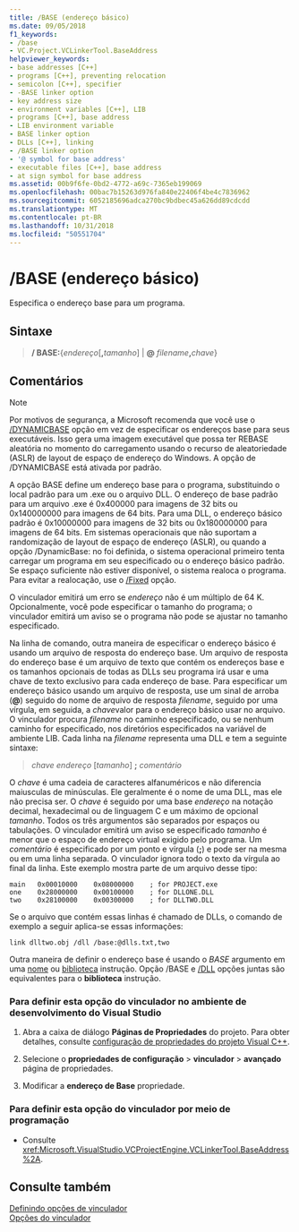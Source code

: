 ```yaml
---
title: /BASE (endereço básico)
ms.date: 09/05/2018
f1_keywords:
- /base
- VC.Project.VCLinkerTool.BaseAddress
helpviewer_keywords:
- base addresses [C++]
- programs [C++], preventing relocation
- semicolon [C++], specifier
- -BASE linker option
- key address size
- environment variables [C++], LIB
- programs [C++], base address
- LIB environment variable
- BASE linker option
- DLLs [C++], linking
- /BASE linker option
- '@ symbol for base address'
- executable files [C++], base address
- at sign symbol for base address
ms.assetid: 00b9f6fe-0bd2-4772-a69c-7365eb199069
ms.openlocfilehash: 00bac7b15263d976fa840e22406f4be4c7836962
ms.sourcegitcommit: 6052185696adca270bc9bdbec45a626dd89cdcdd
ms.translationtype: MT
ms.contentlocale: pt-BR
ms.lasthandoff: 10/31/2018
ms.locfileid: "50551704"
---
```

# <a name="base-base-address"></a>/BASE (endereço básico)

Especifica o endereço base para um programa.

## <a name="syntax"></a>Sintaxe

> **/ BASE:**{*endereço*[**,**<em>tamanho</em>] | **\@** <em>filename</em>**,**<em>chave</em>}

## <a name="remarks"></a>Comentários

> [!NOTE]
> Por motivos de segurança, a Microsoft recomenda que você use o [/DYNAMICBASE](../../build/reference/dynamicbase-use-address-space-layout-randomization.md) opção em vez de especificar os endereços base para seus executáveis. Isso gera uma imagem executável que possa ter REBASE aleatória no momento do carregamento usando o recurso de aleatoriedade (ASLR) de layout de espaço de endereço do Windows. A opção de /DYNAMICBASE está ativada por padrão.

A opção BASE define um endereço base para o programa, substituindo o local padrão para um .exe ou o arquivo DLL. O endereço de base padrão para um arquivo .exe é 0x400000 para imagens de 32 bits ou 0x140000000 para imagens de 64 bits. Para uma DLL, o endereço básico padrão é 0x10000000 para imagens de 32 bits ou 0x180000000 para imagens de 64 bits. Em sistemas operacionais que não suportam a randomização de layout de espaço de endereço (ASLR), ou quando a opção /DynamicBase: no foi definida, o sistema operacional primeiro tenta carregar um programa em seu especificado ou o endereço básico padrão. Se espaço suficiente não estiver disponível, o sistema realoca o programa. Para evitar a realocação, use o [/Fixed](../../build/reference/fixed-fixed-base-address.md) opção.

O vinculador emitirá um erro se *endereço* não é um múltiplo de 64 K. Opcionalmente, você pode especificar o tamanho do programa; o vinculador emitirá um aviso se o programa não pode se ajustar no tamanho especificado.

Na linha de comando, outra maneira de especificar o endereço básico é usando um arquivo de resposta do endereço base. Um arquivo de resposta do endereço base é um arquivo de texto que contém os endereços base e os tamanhos opcionais de todas as DLLs seu programa irá usar e uma chave de texto exclusivo para cada endereço de base. Para especificar um endereço básico usando um arquivo de resposta, use um sinal de arroba (**\@**) seguido do nome de arquivo de resposta *filename*, seguido por uma vírgula, em seguida, a *chave*valor para o endereço básico usar no arquivo. O vinculador procura *filename* no caminho especificado, ou se nenhum caminho for especificado, nos diretórios especificados na variável de ambiente LIB. Cada linha na *filename* representa uma DLL e tem a seguinte sintaxe:

> *chave* *endereço* [*tamanho*] **;** *comentário*

O *chave* é uma cadeia de caracteres alfanuméricos e não diferencia maiusculas de minúsculas. Ele geralmente é o nome de uma DLL, mas ele não precisa ser. O *chave* é seguido por uma base *endereço* na notação decimal, hexadecimal ou de linguagem C e um máximo de opcional *tamanho*. Todos os três argumentos são separados por espaços ou tabulações. O vinculador emitirá um aviso se especificado *tamanho* é menor que o espaço de endereço virtual exigido pelo programa. Um *comentário* é especificado por um ponto e vírgula (**;**) e pode ser na mesma ou em uma linha separada. O vinculador ignora todo o texto da vírgula ao final da linha. Este exemplo mostra parte de um arquivo desse tipo:

```
main   0x00010000    0x08000000    ; for PROJECT.exe
one    0x28000000    0x00100000    ; for DLLONE.DLL
two    0x28100000    0x00300000    ; for DLLTWO.DLL
```

Se o arquivo que contém essas linhas é chamado de DLLs, o comando de exemplo a seguir aplica-se essas informações:

```
link dlltwo.obj /dll /base:@dlls.txt,two
```

Outra maneira de definir o endereço base é usando o *BASE* argumento em uma [nome](../../build/reference/name-c-cpp.md) ou [biblioteca](../../build/reference/library.md) instrução. Opção /BASE e [/DLL](../../build/reference/dll-build-a-dll.md) opções juntas são equivalentes para o **biblioteca** instrução.

### <a name="to-set-this-linker-option-in-the-visual-studio-development-environment"></a>Para definir esta opção do vinculador no ambiente de desenvolvimento do Visual Studio

1. Abra a caixa de diálogo **Páginas de Propriedades** do projeto. Para obter detalhes, consulte [configuração de propriedades do projeto Visual C++](../../ide/working-with-project-properties.md).

1. Selecione o **propriedades de configuração** > **vinculador** > **avançado** página de propriedades.

1. Modificar a **endereço de Base** propriedade.

### <a name="to-set-this-linker-option-programmatically"></a>Para definir esta opção do vinculador por meio de programação

- Consulte <xref:Microsoft.VisualStudio.VCProjectEngine.VCLinkerTool.BaseAddress%2A>.

## <a name="see-also"></a>Consulte também

[Definindo opções de vinculador](../../build/reference/setting-linker-options.md)<br/>
[Opções do vinculador](../../build/reference/linker-options.md)
